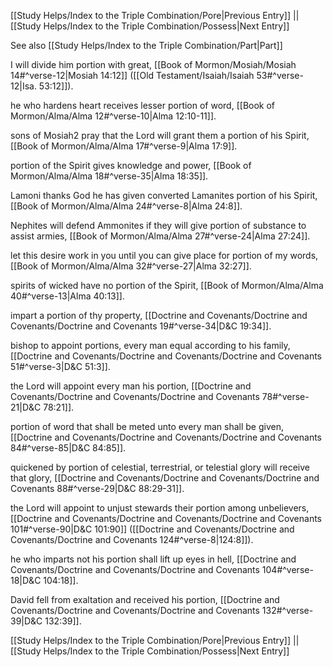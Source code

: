 [[Study Helps/Index to the Triple Combination/Pore|Previous Entry]]  ||  [[Study Helps/Index to the Triple Combination/Possess|Next Entry]]

 See also [[Study Helps/Index to the Triple Combination/Part|Part]]

 I will divide him portion with great, [[Book of Mormon/Mosiah/Mosiah 14#^verse-12|Mosiah 14:12]] ([[Old Testament/Isaiah/Isaiah 53#^verse-12|Isa. 53:12]]).

 he who hardens heart receives lesser portion of word, [[Book of Mormon/Alma/Alma 12#^verse-10|Alma 12:10-11]].

 sons of Mosiah2 pray that the Lord will grant them a portion of his Spirit, [[Book of Mormon/Alma/Alma 17#^verse-9|Alma 17:9]].

 portion of the Spirit gives knowledge and power, [[Book of Mormon/Alma/Alma 18#^verse-35|Alma 18:35]].

 Lamoni thanks God he has given converted Lamanites portion of his Spirit, [[Book of Mormon/Alma/Alma 24#^verse-8|Alma 24:8]].

 Nephites will defend Ammonites if they will give portion of substance to assist armies, [[Book of Mormon/Alma/Alma 27#^verse-24|Alma 27:24]].

 let this desire work in you until you can give place for portion of my words, [[Book of Mormon/Alma/Alma 32#^verse-27|Alma 32:27]].

 spirits of wicked have no portion of the Spirit, [[Book of Mormon/Alma/Alma 40#^verse-13|Alma 40:13]].

 impart a portion of thy property, [[Doctrine and Covenants/Doctrine and Covenants/Doctrine and Covenants 19#^verse-34|D&C 19:34]].

 bishop to appoint portions, every man equal according to his family, [[Doctrine and Covenants/Doctrine and Covenants/Doctrine and Covenants 51#^verse-3|D&C 51:3]].

 the Lord will appoint every man his portion, [[Doctrine and Covenants/Doctrine and Covenants/Doctrine and Covenants 78#^verse-21|D&C 78:21]].

 portion of word that shall be meted unto every man shall be given, [[Doctrine and Covenants/Doctrine and Covenants/Doctrine and Covenants 84#^verse-85|D&C 84:85]].

 quickened by portion of celestial, terrestrial, or telestial glory will receive that glory, [[Doctrine and Covenants/Doctrine and Covenants/Doctrine and Covenants 88#^verse-29|D&C 88:29-31]].

 the Lord will appoint to unjust stewards their portion among unbelievers, [[Doctrine and Covenants/Doctrine and Covenants/Doctrine and Covenants 101#^verse-90|D&C 101:90]] ([[Doctrine and Covenants/Doctrine and Covenants/Doctrine and Covenants 124#^verse-8|124:8]]).

 he who imparts not his portion shall lift up eyes in hell, [[Doctrine and Covenants/Doctrine and Covenants/Doctrine and Covenants 104#^verse-18|D&C 104:18]].

 David fell from exaltation and received his portion, [[Doctrine and Covenants/Doctrine and Covenants/Doctrine and Covenants 132#^verse-39|D&C 132:39]].

[[Study Helps/Index to the Triple Combination/Pore|Previous Entry]]  ||  [[Study Helps/Index to the Triple Combination/Possess|Next Entry]]